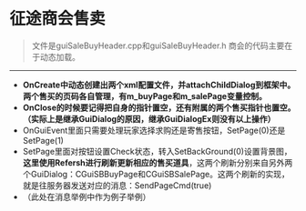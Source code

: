 # 征途商会售卖
>文件是guiSaleBuyHeader.cpp和guiSaleBuyHeader.h
>商会的代码主要在于动态加载。
- - - - --
- **OnCreate中动态创建出两个xml配置文件，并attachChildDialog到框架中。两个售买的页码各自管理，有m_buyPage和m_salePage变量控制。**
- **OnClose的时候要记得把自身的指针置空，还有附属的两个售买指针也置空。（实际上是继承GuiDialog的原因，继承GuiDialogEx则没有以上操作）**
- OnGuiEvent里面只需要处理玩家选择求购还是寄售按钮，SetPage(0)还是SetPage(1)
- SetPage里面对按钮设置Check状态，转入SetBackGround(0)设置背景图，**这里使用Refersh进行刷新更新相应的售买道具**，这两个刷新分别来自另外两个GuiDialog：CGuiSBBuyPage和CGuiSBSalePage。这两个刷新的实现，就是往服务器发送对应的消息：SendPageCmd(true)
- （此处在消息举例中作为例子举例）

